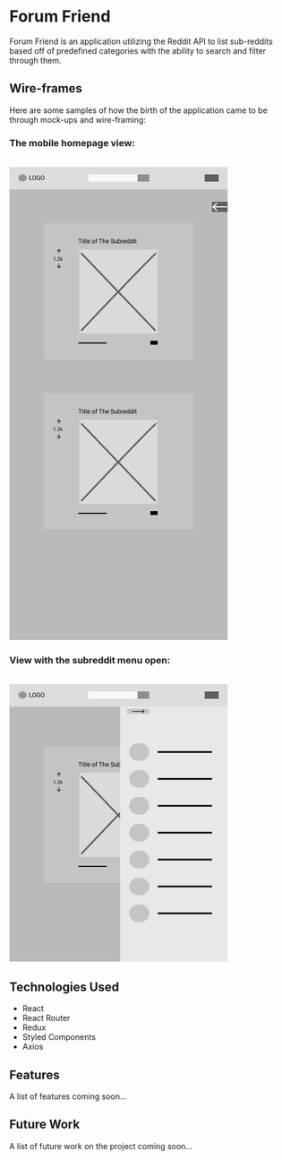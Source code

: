 # Forum Friend

Forum Friend is an application utilizing the Reddit API to list sub-reddits based off of predefined categories with the ability to search and filter through them.

## Wire-frames

Here are some samples of how the birth of the application came to be through mock-ups and wire-framing:

### The mobile homepage view:
<br/>
<img src='/public/img/FF-Mobile - Home Page.png'/>

### View with the subreddit menu open:
<br/>
<img src='/public/img/FF-Mobile - Category Menu Open.png'/>

## Technologies Used

- React
- React Router
- Redux
- Styled Components
- Axios

## Features

A list of features coming soon...

## Future Work

A list of future work on the project coming soon...
